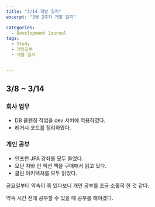 ```yaml
---
title: "3/14 개발 일지"
excerpt: "3월 2주차 개발 일지"

categories:
  - Development Journal
tags:
  - Study
  - 개인공부
  - 개발 일지


---
```




## 3/8 ~ 3/14

### 회사 업무

- DB 클렌징 작업을 dev 서버에 적용하였다.
- 레거시 코드를 정리하였다.

### 개인 공부

- 인프런 JPA 강좌를 모두 들었다.
- 모던 자바 인 액션 책을 구매해서 읽고 있다.
- 클린 아키텍처를 모두 읽었다.



금요일부터 약속이 쭉 있다보니 개인 공부를 조금 소홀히 한 것 같다.

약속 시간 전에 공부할 수 있을 때 공부를 해야겠다.